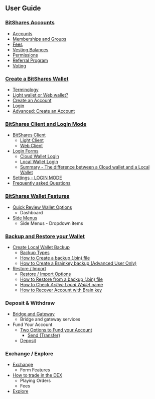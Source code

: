 ## User Guide

### [BitShares Accounts](/bbf/user_guide/accounts#bitshares-accounts)
- [Accounts](/bbf/user_guide/accounts/bts_account.md#bitshares-accounts)
- [Memberships and Groups](/bbf/user_guide/accounts/memberships.md#memberships-and-groups)
- [Fees](/bbf/user_guide/accounts/bts_fees.md#fees)
- [Vesting Balances](/bbf/user_guide/accounts/vesting-balance.md#vesting-balances)
- [Permissions](/bbf/user_guide/accounts/permissions.md#permissions)
- [Referral Program](/bbf/user_guide/accounts/referral-program.md#referral-program)
- [Voting](/bbf/user_guide/accounts/voting-bh.md#voting)
### [Create a BitShares Wallet](/bbf/user_guide/create_account.md#create-a-bitshares-wallet)
* [Terminology](/bbf/user_guide/create_account.md#terminology)
* [Light wallet or Web wallet?](/bbf/user_guide/create_account.md#light-wallet-or-web-wallet)
* [Create an Account](/bbf/user_guide/create_account.md#create-an-account)
* [Login](/bbf/user_guide/create_account.md#login)
* [Advanced: Create an Account](/bbf/user_guide/create_account.md#advanced-create-an-account)
### [BitShares Client and Login Mode](/bbf/user_guide/bitshares_client.md#bitshares-client-and-login-mode)
- [BitShares Client](/bbf/user_guide/bitshares_client.md#bitshares-client)
   - [Light Client](/bbf/user_guide/bitshares_client.md#light-client)
   - [Web Client](/bbf/user_guide/bitshares_client.md#web-client)
- [Login Forms](/bbf/user_guide/bitshares_client.md#login-forms)
   - [Cloud Wallet Login](/bbf/user_guide/bitshares_client.md#cloud-wallet-login)
   - [Local Wallet Login](/bbf/user_guide/bitshares_client.md#local-wallet-login)
   - [Summary - The difference between a Cloud wallet and a Local Wallet](/bbf/user_guide/bitshares_client.md#summary)
- [Settings - LOGIN MODE](/bbf/user_guide/bitshares_client.md#settings---login-mode)
- [Frequently asked Questions](/bbf/user_guide/bitshares_client.md#frequently-asked-questions)
### [BitShares Wallet Features](/bbf/user_guide/wallet_options1.md#bitshares-wallet-features)
* [Quick Review Wallet Options](/bbf/user_guide/wallet_options1.md#quick-review-wallet-options)
  - Dashboard
* [Side Menus](/bbf/user_guide/wallet_options1.md#side-menus)
  - Side Menus - Dropdown items
### [Backup and Restore your Wallet](/bbf/user_guide/backup_local_wallet.md#backups-and-restore-your-wallet)
- [Create Local Wallet Backup](/bbf/user_guide/backup_local_wallet.md#create-local-wallet-backup)
   - [Backup Types](/bbf/user_guide/backup_local_wallet.md#backup-types)
   - [How to Create a backup (.bin) file](/bbf/user_guide/backup_local_wallet.md#how-to-create-a-backup-bin-file)
   - [How to Create a Brainkey backup (Advanced User Only)](/bbf/user_guide/backup_local_wallet.md#how-to-create-a-brainkey-backup-advanced-user-only)
- [Restore / Import](/bbf/user_guide/backup_local_wallet.md#restore--import)
   - [Restore / Import Options](/bbf/user_guide/backup_local_wallet.md#restore--import-options)
   - [How to Restore from a backup (.bin) file](/bbf/user_guide/backup_local_wallet.md#how-to-restore-from-a-backup-bin-file)
   - [How to Check *Active Local Wallet* name](/bbf/user_guide/backup_local_wallet.md#how-to-check-active-local-wallet-backup-file-name)
   - [How to Recover Account with Brain key](/bbf/user_guide/backup_local_wallet.md#how-to-recover-account-with-brain-key)
### Deposit & Withdraw
- [Bridge and Gateway](/bbf/user_guide/bridge_gateway.md#bridge-and-gateway)
  - Bridge and gateway services
- Fund Your Account  
  - [Two Options to Fund your Account](/bbf/user_guide/fund_account.md#two-options-to-fund-your-account) 
    - [Send (Transfer)](/bbf/user_guide/fund_account.md#send-transfer)
  - [Deposit](/bbf/user_guide/fund_account.md#deposit)
### Exchange / Explore
  - [Exchange](/bbf/user_guide/dex-exchange-ui.md#exchange)
    - Form Features
  - [How to trade in the DEX](/bbf/user_guide/dex-trading-ui.md#how-to-trade-in-the-dex)
    - Playing Orders
    - Fees
  - [Explore](/bbf/user_guide/dex-explore-ui.md#explore)

